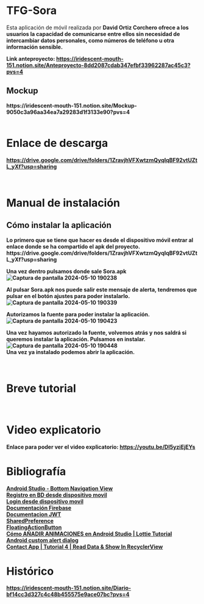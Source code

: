 # TFG-Sora
Esta aplicación de móvil realizada por <b>David Ortiz Corchero<b> ofrece a los usuarios la capacidad de comunicarse entre ellos sin necesidad de intercambiar datos personales, 
como números de teléfono u otra información sensible.

Link anteproyecto: https://iridescent-mouth-151.notion.site/Anteproyecto-8dd2087cdab347efbf33962287ac45c3?pvs=4
<br>

<h2>Mockup</h2>
https://iridescent-mouth-151.notion.site/Mockup-9050c3a96aa34ea7a29283d1f3133e90?pvs=4 <br>

<br>

# Enlace  de descarga
https://drive.google.com/drive/folders/1ZravjhVFXwtzmQyqIqBF92vtUZtL_yXf?usp=sharing

<br>

# Manual de instalación
<h2>Cómo instalar la aplicación</h2>
Lo primero que se tiene que hacer es desde el dispositivo móvil entrar al enlace donde se ha compartido el apk del proyecto.
https://drive.google.com/drive/folders/1ZravjhVFXwtzmQyqIqBF92vtUZtL_yXf?usp=sharing 

Una vez dentro pulsamos donde sale Sora.apk <br>
![Captura de pantalla 2024-05-10 190238](https://github.com/DavidOrtizz/TFG-Sora/assets/116579416/3e83d977-eaec-4051-8d4d-68f800d85d41)

Al pulsar Sora.apk nos puede salir este mensaje de alerta, tendremos que pulsar en el botón ajustes para poder instalarlo.<br>
![Captura de pantalla 2024-05-10 190339](https://github.com/DavidOrtizz/TFG-Sora/assets/116579416/fbdeab9d-4321-4ffd-b280-eaf1978d3d1d)


Autorizamos la fuente para poder instalar la aplicación. <br>
![Captura de pantalla 2024-05-10 190423](https://github.com/DavidOrtizz/TFG-Sora/assets/116579416/0afaf344-7135-4b15-bdff-11abe730ddfc)


Una vez hayamos autorizado la fuente, volvemos atrás y nos saldrá si queremos instalar la aplicación. Pulsamos en instalar. <br>
![Captura de pantalla 2024-05-10 190448](https://github.com/DavidOrtizz/TFG-Sora/assets/116579416/6e95f030-1713-467e-918f-706df77c8150)
<br>
Una vez ya instalado podemos abrir la aplicación.

<br>

# Breve tutorial

<br>

# Video explicatorio
Enlace para poder ver el video explicatorio: https://youtu.be/Dl5yziEjEYs
<br>

# Bibliografía
[Android Studio - Bottom Navigation View](https://youtu.be/rm9NGA9UBXs?si=w4DWKEcbEMt41E__) <br>
[Registro en BD desde dispositivo movil](https://youtu.be/-usS3_-zWVg?si=995YbpdDemjoEQG8) <br>
[Login desde dispositivo movil](https://youtu.be/-usS3_-zWVg?si=ftlteZrN1zD8Lrul) <br>
[Documentación Firebase](https://firebase.google.com/docs?hl=es) <br>
[Documentacion JWT](https://drive.google.com/file/d/1WxxYBQWPNJbd1GKXZpeGyRI8EdqhTKY9/view?usp=sharing) <br>
[SharedPreference](https://youtu.be/-ifRCo1MQ3g?si=oz6Ah3378Y61Ynub) <br>
[FloatingActionButton](https://youtu.be/q5b1CVtW8Xg?si=FvkeN0LCVKYlyKTP) <br>
[Cómo AÑADIR ANIMACIONES en Android Studio | Lottie Tutorial](https://youtu.be/h3ppaE8fBsQ?si=Diy-6Miozu7jyKeB) <br>
[Android custom alert dialog](https://youtu.be/CAmUcMq-tsM?si=rrPmz5BwRpejP9ZW) <br>
[Contact App | Tutorial 4 | Read Data & Show In RecyclerView](https://youtu.be/guQEbWEPv_4?si=EY86DZrFClYOYps8) <br>


# Histórico
https://iridescent-mouth-151.notion.site/Diario-bf14cc3d327c4c48b455575e9ace07bc?pvs=4
